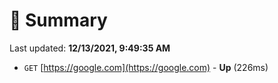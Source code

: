 # 📖 Summary
Last updated: **12/13/2021, 9:49:35 AM**

- `GET` [https://google.com](https://google.com) - **Up** (226ms)

